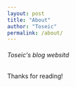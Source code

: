 ```yaml
---
layout: post
title: "About"
author: "Toseic"
permalink: /about/
---
```


###### *Toseic's blog websitd*

Thanks for reading!
